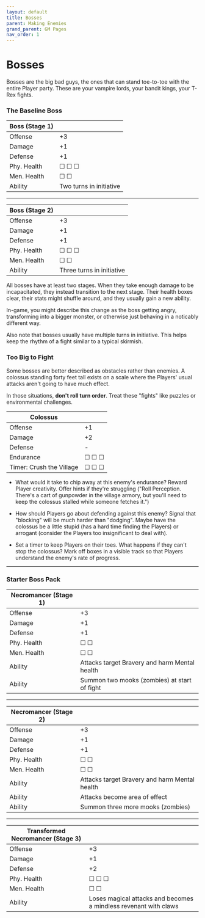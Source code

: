 ```yaml
---
layout: default
title: Bosses
parent: Making Enemies
grand_parent: GM Pages
nav_order: 1
---
```


# Bosses

Bosses are the big bad guys, the ones that can stand toe-to-toe with the entire Player party. These are your vampire lords, your bandit kings, your T-Rex fights.

### The Baseline Boss

| Boss (Stage 1) |                         |
| -------------- | ----------------------- |
| Offense        | +3                       |
| Damage         | +1                       |
| Defense        | +1                       |
| Phy. Health    | ☐ ☐ ☐                   |
| Men. Health    | ☐ ☐                     |
| Ability        | Two turns in initiative |

---

| Boss (Stage 2) |                           |
| -------------- | ------------------------- |
| Offense        | +3                         |
| Damage         | +1                         |
| Defense        | +1                         |
| Phy. Health    | ☐ ☐ ☐                     |
| Men. Health    | ☐ ☐                       |
| Ability        | Three turns in initiative |


All bosses have at least two stages. When they take enough damage to be incapacitated, they instead transition to the next stage. Their health boxes clear, their stats might shuffle around, and they usually gain a new ability.

In-game, you might describe this change as the boss getting angry, transforming into a bigger monster, or otherwise just behaving in a noticably different way.

Also note that bosses usually have multiple turns in initiative. This helps keep the rhythm of a fight similar to a typical skirmish.


### Too Big to Fight

Some bosses are better described as obstacles rather than enemies. A colossus standing forty feet tall exists on a scale where the Players' usual attacks aren't going to have much effect.

In those situations, **don't roll turn order**. Treat these "fights" like puzzles or environmental challenges. 

| Colossus                 |       |
| ------------------------ | ----- |
| Offense                  | +1     |
| Damage                   | +2     |
| Defense                  | -     |
| Endurance                | ☐ ☐ ☐ |
| Timer: Crush the Village | ☐ ☐ ☐ |

* What would it take to chip away at this enemy's endurance? Reward Player creativity. Offer hints if they're struggling ("Roll Perception. There's a cart of gunpowder in the village armory, but you'll need to keep the colossus stalled while someone fetches it.")

* How should Players go about defending against this enemy? Signal that "blocking" will be much harder than "dodging". Maybe have the colossus be a little stupid (has a hard time finding the Players) or arrogant (consider the Players too insignificant to deal with).

* Set a timer to keep Players on their toes. What happens if they can't stop the colossus? Mark off boxes in a visible track so that Players understand the enemy's rate of progress.

---

### Starter Boss Pack

| Necromancer (Stage 1) |                                               |
| --------------------- | --------------------------------------------- |
| Offense               | +3                                             |
| Damage                | +1                                             |
| Defense               | +1                                             |
| Phy. Health           | ☐ ☐                                           |
| Men. Health           | ☐ ☐                                           |
| Ability               | Attacks target Bravery and harm Mental health |
| Ability               | Summon two mooks (zombies) at start of fight  |

---

| Necromancer (Stage 2) |                                               |
| --------------------- | --------------------------------------------- |
| Offense               | +3                                             |
| Damage                | +1                                             |
| Defense               | +1                                             |
| Phy. Health           | ☐ ☐                                           |
| Men. Health           | ☐ ☐                                           |
| Ability               | Attacks target Bravery and harm Mental health |
| Ability               | Attacks become area of effect                 |
| Ability               | Summon three more mooks (zombies)             |

---

| Transformed Necromancer (Stage 3) |                                                                  |
| --------------------------------- | ---------------------------------------------------------------- |
| Offense                           | +3                                                                |
| Damage                            | +1                                                                |
| Defense                           | +2                                                                |
| Phy. Health                       | ☐ ☐ ☐                                                            |
| Men. Health                       | ☐ ☐                                                              |
| Ability                           | Loses magical attacks and becomes a mindless revenant with claws |

